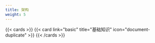 ```yaml
---
title: 架构
weight: 5
---
```


{{< cards >}}
{{< card link="basic" title="基础知识" icon="document-duplicate" >}}
{{< /cards >}}
